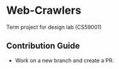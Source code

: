 # Web-Crawlers

Term project for design lab (CS59001)

## Contribution Guide
* Work on a new branch and create a PR.
